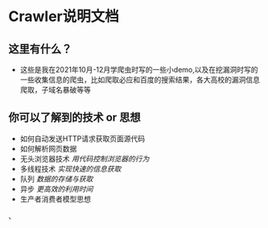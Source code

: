 # Crawler说明文档

## 这里有什么？
* 这些是我在2021年10月-12月学爬虫时写的一些小demo,以及在挖漏洞时写的一些收集信息的爬虫，比如爬取必应和百度的搜索结果，各大高校的漏洞信息爬取，子域名暴破等等

## 你可以了解到的技术 or 思想
   - 如何自动发送HTTP请求获取页面源代码
   - 如何解析网页数据
   - 无头浏览器技术 *用代码控制浏览器的行为*
   - 多线程技术 *实现快速的信息获取*
   - 队列 *数据的存储与获取*
   - 异步 *更高效的利用时间*
   - 生产者消费者模型思想 
        
、
       
    

 

